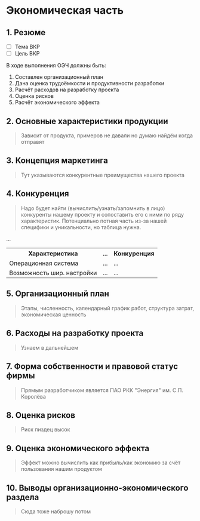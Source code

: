 # Экономическая часть
## 1. Резюме
- [ ] Тема ВКР
- [ ] Цель ВКР

В ходе выполнения ОЭЧ должны быть:
1. Составлен организационный план
2. Дана оценка трудоёмкости и продуктивности разработки
3. Расчёт расходов на разработку проекта
4. Оценка рисков
5. Расчёт экономического эффекта

## 2. Основные характеристики продукции

> Зависит от продукта, примеров не давали но думаю найдём когда отправят

## 3. Концепция маркетинга

> Тут указываются конкурентные преимущества нашего проекта


## 4. Конкуренция

> Надо будет найти (вычислить/узнать/запомнить в лицо) конкуренты нашему
> проекту и сопоставить его с ними по ряду характеристик. Потенциально
> потная часть из-за нашей специфики и уникальности, но таблица нужна.

<table>
<tr>
<th>Характеристика</th>
<th>...</th>
<th>Конкуренция</th>
</tr>
<tr>
<td>Операционная система</td>
<td>...</td>
<td>...</td>
</tr>
<tr>
<td>Возможность шир. настройки</td>
<td>...</td>
<td>...</td>
</tr>
<tr>...</tr>
</table>

## 5. Организационный план

> Этапы, численность, календарный график работ, структура затрат,
> экономическая ценность

## 6. Расходы на разработку проекта

> Узнаем в дальнейшем

## 7. Форма собственности и правовой статус фирмы

> Прямым разработчиком является ПАО РКК "Энергия" им. С.П. Королёва

## 8. Оценка рисков

> Риск пиздец высок

## 9. Оценка экономического эффекта

> Эффект можно вычислить как прибыль/как экономию за счёт пользования
> нашим продуктом 

## 10. Выводы организационно-экономического раздела

> Сюда тоже наброшу потом
